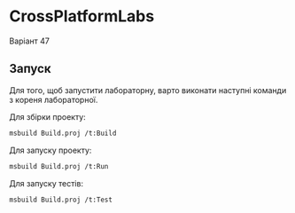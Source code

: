 # CrossPlatformLabs
Варіант 47

## Запуск
Для того, щоб запустити лабораторну, варто виконати наступні команди з кореня лабораторної.

Для збірки проекту:
```bash
msbuild Build.proj /t:Build
```
Для запуску проекту:
```bash
msbuild Build.proj /t:Run
```
Для запуску тестів:
```bash
msbuild Build.proj /t:Test
```

